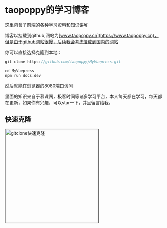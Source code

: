 # taopoppy的学习博客

这里包含了前端的各种学习资料和知识讲解

博客以挂载到github,网站为[www.taopoppy.cn](https://www.taopoppy.cn)，但是由于github网站很慢，后续我会考虑挂载到国内的网站

你可以直接选择克隆到本地：
```javascript
git clone https://github.com/taopoppy/MyVuepress.git

cd MyVuepress
npm run docs:dev
```
然后就能在浏览器的8080端口访问

里面的知识来自于慕课网，极客时间等诸多学习平台，本人每天都在学习，每天都在更新，如果你有兴趣，可以star一下，并且留言给我。

## 快速克隆

<a href='gitclone.com'><img src='https://gitclone.com/img/title.ico' style='width:300px;border:1px solid black' alt='gitclone快速克隆'/></a>